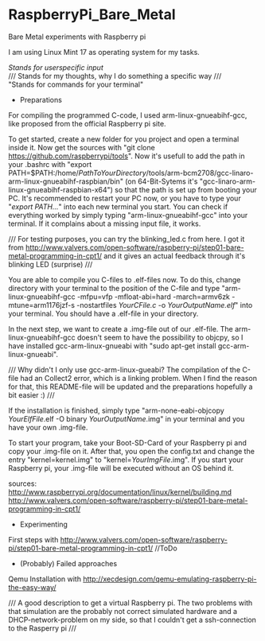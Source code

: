 RaspberryPi_Bare_Metal
======================

Bare Metal experiments with Raspberry pi

I am using Linux Mint 17 as operating system for my tasks.

*Stands for userspecific input*     
/// Stands for my thoughts, why I do something a specific way ///     
"Stands for commands for your terminal"

- Preparations

For compiling the programmed C-code, I used arm-linux-gnueabihf-gcc, like proposed from the official Raspberry pi site.

To get started, create a new folder for you project and open a terminal inside it.
Now get the sources with 
"git clone https://github.com/raspberrypi/tools".
Now it's usefull to add the path in your .bashrc with 
"export PATH=$PATH:/home/*PathToYourDirectory*/tools/arm-bcm2708/gcc-linaro-arm-linux-gnueabihf-raspbian/bin" (on 64-Bit-Sytems it's "gcc-linaro-arm-linux-gnueabihf-raspbian-x64")
so that the path is set up from booting your PC. It's recommended to restart your PC now, or you have to type your "*export PATH...*" into each new terminal you start. You can check if everything worked by simply typing "arm-linux-gnueabihf-gcc" into your terminal. If it complains about a missing input file, it works.

/// For testing purposes, you can try the blinking_led.c from here. I got it from 
 http://www.valvers.com/open-software/raspberry-pi/step01-bare-metal-programming-in-cpt1/ 
 and it gives an actual feedback through it's blinking LED (surprise) ///

You are able to compile you C-files to .elf-files now. To do this, change directory with your terminal to the position of the C-file and type 
"arm-linux-gnueabihf-gcc -mfpu=vfp -mfloat-abi=hard -march=armv6zk -mtune=arm1176jzf-s -nostartfiles *YourCFile.c* -o *YourOutputName.elf*"
into your terminal. You should have a .elf-file in your directory.

In the next step, we want to create a .img-file out of our .elf-file. The arm-linux-gnueabihf-gcc doesn't seem to have the possibility to objcpy, so I have installed gcc-arm-linux-gnueabi with 
"sudo apt-get install gcc-arm-linux-gnueabi". 

/// Why didn't I only use gcc-arm-linux-gueabi? The compilation of the C-file had an Collect2 error, which is a linking  problem. When I find the reason for that, this README-file will be updated and the preparations hopefully a bit 
 easier :) /// 

If the installation is finished, simply type 
"arm-none-eabi-objcopy *YourElfFile*.elf -O binary *YourOutputName*.img"
in your terminal and you have your own .img-file.

To start your program, take your Boot-SD-Card of your Raspberry pi and copy your .img-file on it. After that, you open the config.txt and change the entry 
"kernel=kernel.img" to "kernel=*YourImgFile*.img".
If you start your Raspberry pi, your .img-file will be executed without an OS behind it.

sources:
http://www.raspberrypi.org/documentation/linux/kernel/building.md
http://www.valvers.com/open-software/raspberry-pi/step01-bare-metal-programming-in-cpt1/

- Experimenting

First steps with http://www.valvers.com/open-software/raspberry-pi/step01-bare-metal-programming-in-cpt1/
//ToDo



- (Probably) Failed approaches

 Qemu
Installation with 
http://xecdesign.com/qemu-emulating-raspberry-pi-the-easy-way/

/// A good description to get a virtual Raspberry pi. The two problems with that simulation are                         the probably not correct simulated hardware and a DHCP-network-problem on my side, so that I couldn't get a 
 ssh-connection to the Rasperry pi /// 


